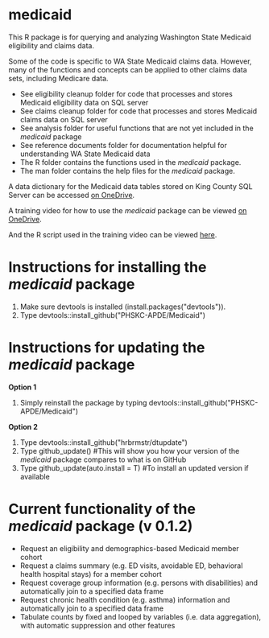 # medicaid
This R package is for querying and analyzing Washington State Medicaid eligibility and claims data.

Some of the code is specific to WA State Medicaid claims data. 
However, many of the functions and concepts can be applied to other claims data sets, including Medicare data.

- See eligibility cleanup folder for code that processes and stores Medicaid eligibility data on SQL server
- See claims cleanup folder for code that processes and stores Medicaid claims data on SQL server
- See analysis folder for useful functions that are not yet included in the *medicaid* package
- See reference documents folder for documentation helpful for understanding WA State Medicaid data
- The R folder contains the functions used in the *medicaid* package.
- The man folder contains the help files for the *medicaid* package.

A data dictionary for the Medicaid data tables stored on King County SQL Server can be accessed [on OneDrive](https://kc1-my.sharepoint.com/:x:/g/personal/eli_kern_kingcounty_gov/EZE5ge9YnXxFifiyDIeq8JYBDbiRHIK_t_9-ERAhd13zhQ?e=5PZPiH).

A training video for how to use the *medicaid* package can be viewed [on OneDrive](https://kc1-my.sharepoint.com/:v:/r/personal/eli_kern_kingcounty_gov/Documents/Shared%20with%20Everyone/Medicaid%20R%20Package%20Training_2018.mp4?csf=1&e=3OydL9).

And the R script used in the training video can be viewed [here](https://github.com/PHSKC-APDE/Medicaid/blob/master/Medicaid%20package%20orientation.R).

# Instructions for installing the *medicaid* package
1) Make sure devtools is installed (install.packages("devtools")).
2) Type devtools::install_github("PHSKC-APDE/Medicaid")

# Instructions for updating the *medicaid* package

**Option 1**
1) Simply reinstall the package by typing devtools::install_github("PHSKC-APDE/Medicaid")

**Option 2**
1) Type devtools::install_github("hrbrmstr/dtupdate")
2) Type github_update() #This will show you how your version of the *medicaid* package compares to what is on GitHub
3) Type github_update(auto.install = T) #To install an updated version if available

# Current functionality of the *medicaid* package (v 0.1.2)
- Request an eligibility and demographics-based Medicaid member cohort
- Request a claims summary (e.g. ED visits, avoidable ED, behavioral health hospital stays) for a member cohort
- Request coverage group information (e.g. persons with disabilities) and automatically join to a specified data frame
- Request chronic health condition (e.g. asthma) information and automatically join to a specified data frame
- Tabulate counts by fixed and looped by variables (i.e. data aggregation), with automatic suppression and other features
